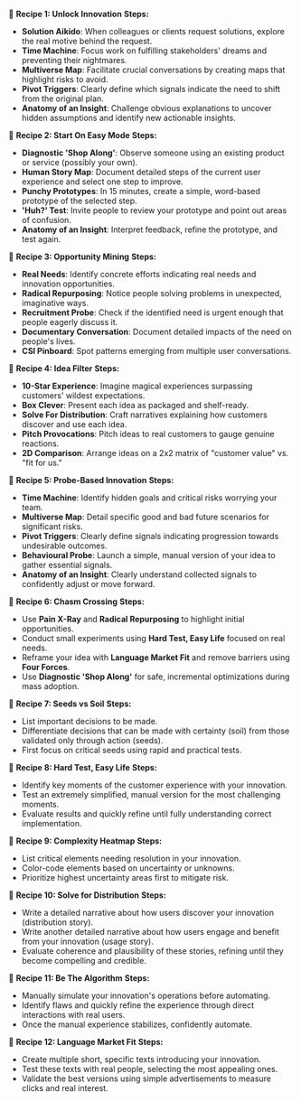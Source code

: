 📌 **Recipe 1: Unlock Innovation**
**Steps:**

- **Solution Aikido**: When colleagues or clients request solutions, explore the real motive behind the request.
- **Time Machine**: Focus work on fulfilling stakeholders' dreams and preventing their nightmares.
- **Multiverse Map**: Facilitate crucial conversations by creating maps that highlight risks to avoid.
- **Pivot Triggers**: Clearly define which signals indicate the need to shift from the original plan.
- **Anatomy of an Insight**: Challenge obvious explanations to uncover hidden assumptions and identify new actionable insights.

📌 **Recipe 2: Start On Easy Mode**
**Steps:**

- **Diagnostic 'Shop Along'**: Observe someone using an existing product or service (possibly your own).
- **Human Story Map**: Document detailed steps of the current user experience and select one step to improve.
- **Punchy Prototypes**: In 15 minutes, create a simple, word-based prototype of the selected step.
- **'Huh?' Test**: Invite people to review your prototype and point out areas of confusion.
- **Anatomy of an Insight**: Interpret feedback, refine the prototype, and test again.

📌 **Recipe 3: Opportunity Mining**
**Steps:**

- **Real Needs**: Identify concrete efforts indicating real needs and innovation opportunities.
- **Radical Repurposing**: Notice people solving problems in unexpected, imaginative ways.
- **Recruitment Probe**: Check if the identified need is urgent enough that people eagerly discuss it.
- **Documentary Conversation**: Document detailed impacts of the need on people's lives.
- **CSI Pinboard**: Spot patterns emerging from multiple user conversations.

📌 **Recipe 4: Idea Filter**
**Steps:**

- **10-Star Experience**: Imagine magical experiences surpassing customers' wildest expectations.
- **Box Clever**: Present each idea as packaged and shelf-ready.
- **Solve For Distribution**: Craft narratives explaining how customers discover and use each idea.
- **Pitch Provocations**: Pitch ideas to real customers to gauge genuine reactions.
- **2D Comparison**: Arrange ideas on a 2x2 matrix of "customer value" vs. "fit for us."

📌 **Recipe 5: Probe-Based Innovation**
**Steps:**

- **Time Machine**: Identify hidden goals and critical risks worrying your team.
- **Multiverse Map**: Detail specific good and bad future scenarios for significant risks.
- **Pivot Triggers**: Clearly define signals indicating progression towards undesirable outcomes.
- **Behavioural Probe**: Launch a simple, manual version of your idea to gather essential signals.
- **Anatomy of an Insight**: Clearly understand collected signals to confidently adjust or move forward.

📌 **Recipe 6: Chasm Crossing**
**Steps:**

- Use **Pain X-Ray** and **Radical Repurposing** to highlight initial opportunities.
- Conduct small experiments using **Hard Test, Easy Life** focused on real needs.
- Reframe your idea with **Language Market Fit** and remove barriers using **Four Forces**.
- Use **Diagnostic 'Shop Along'** for safe, incremental optimizations during mass adoption.

📌 **Recipe 7: Seeds vs Soil**
**Steps:**

- List important decisions to be made.
- Differentiate decisions that can be made with certainty (soil) from those validated only through action (seeds).
- First focus on critical seeds using rapid and practical tests.

📌 **Recipe 8: Hard Test, Easy Life**
**Steps:**

- Identify key moments of the customer experience with your innovation.
- Test an extremely simplified, manual version for the most challenging moments.
- Evaluate results and quickly refine until fully understanding correct implementation.

📌 **Recipe 9: Complexity Heatmap**
**Steps:**

- List critical elements needing resolution in your innovation.
- Color-code elements based on uncertainty or unknowns.
- Prioritize highest uncertainty areas first to mitigate risk.

📌 **Recipe 10: Solve for Distribution**
**Steps:**

- Write a detailed narrative about how users discover your innovation (distribution story).
- Write another detailed narrative about how users engage and benefit from your innovation (usage story).
- Evaluate coherence and plausibility of these stories, refining until they become compelling and credible.

📌 **Recipe 11: Be The Algorithm**
**Steps:**

- Manually simulate your innovation's operations before automating.
- Identify flaws and quickly refine the experience through direct interactions with real users.
- Once the manual experience stabilizes, confidently automate.

📌 **Recipe 12: Language Market Fit**
**Steps:**

- Create multiple short, specific texts introducing your innovation.
- Test these texts with real people, selecting the most appealing ones.
- Validate the best versions using simple advertisements to measure clicks and real interest.
